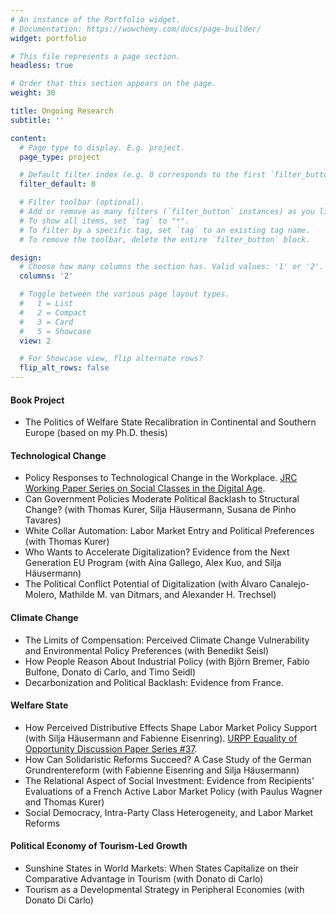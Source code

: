 ```yaml
---
# An instance of the Portfolio widget.
# Documentation: https://wowchemy.com/docs/page-builder/
widget: portfolio

# This file represents a page section.
headless: true

# Order that this section appears on the page.
weight: 30

title: Ongoing Research
subtitle: ''

content:
  # Page type to display. E.g. project.
  page_type: project

  # Default filter index (e.g. 0 corresponds to the first `filter_button` instance below).
  filter_default: 0

  # Filter toolbar (optional).
  # Add or remove as many filters (`filter_button` instances) as you like.
  # To show all items, set `tag` to "*".
  # To filter by a specific tag, set `tag` to an existing tag name.
  # To remove the toolbar, delete the entire `filter_button` block.

design:
  # Choose how many columns the section has. Valid values: '1' or '2'.
  columns: '2'

  # Toggle between the various page layout types.
  #   1 = List
  #   2 = Compact
  #   3 = Card
  #   5 = Showcase
  view: 2

  # For Showcase view, flip alternate rows?
  flip_alt_rows: false
---
```


#### Book Project

* The Politics of Welfare State Recalibration in Continental and Southern Europe (based on my Ph.D. thesis)


#### Technological Change 

* Policy Responses to Technological Change in the Workplace. [JRC Working Paper Series on Social Classes in the Digital Age](https://retobuergisser.com/publication/ecjrc_policy/).
* Can Government Policies Moderate Political Backlash to Structural Change? (with Thomas Kurer, Silja Häusermann, Susana de Pinho Tavares)
* White Collar Automation: Labor Market Entry and Political Preferences (with Thomas Kurer)
* Who Wants to Accelerate Digitalization? Evidence from the Next Generation EU Program (with Aina Gallego, Alex Kuo, and Silja Häusermann)
* The Political Conflict Potential of Digitalization (with Álvaro Canalejo-Molero, Mathilde M. van Ditmars, and Alexander H. Trechsel) 

#### Climate Change

* The Limits of Compensation: Perceived Climate Change Vulnerability and Environmental Policy Preferences (with Benedikt Seisl) 
* How People Reason About Industrial Policy (with Björn Bremer, Fabio Bulfone, Donato di Carlo, and Timo Seidl)
* Decarbonization and Political Backlash: Evidence from France. 

#### Welfare State 

* How Perceived Distributive Effects Shape Labor Market Policy Support (with Silja Häusermann and Fabienne Eisenring). [URPP Equality of Opportunity Discussion Paper Series #37](https://www.urpp-equality.uzh.ch/dam/jcr:21c1e50b-9669-42e0-b93e-005bc95465e4/37_Buergisser_Eisenring_Haeusermann_DistEffects.pdf).
* How Can Solidaristic Reforms Succeed? A Case Study of the German Grundrentereform (with Fabienne Eisenring and Silja Häusermann)
* The Relational Aspect of Social Investment: Evidence from Recipients' Evaluations of a French Active Labor Market Policy (with Paulus Wagner and Thomas Kurer)
* Social Democracy, Intra-Party Class Heterogeneity, and Labor Market Reforms

#### Political Economy of Tourism-Led Growth 

* Sunshine States in World Markets: When States Capitalize on their Comparative Advantage in Tourism (with Donato di Carlo)
* Tourism as a Developmental Strategy in Peripheral Economies (with Donato Di Carlo)

